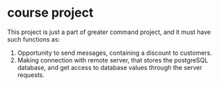 # course project
This project is just a part of greater command project, and it must have such functions as:
1) Opportunity to send messages, containing a discount to customers.
2) Making connection with remote server, that stores the postgreSQL database, and get access to database values through the server requests.
